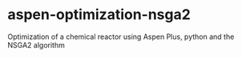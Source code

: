 # aspen-optimization-nsga2
Optimization of a chemical reactor using Aspen Plus, python and the NSGA2 algorithm
